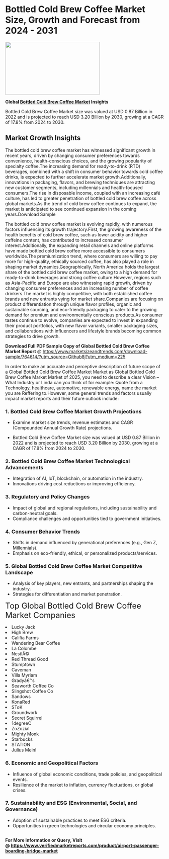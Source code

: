 <H1>Bottled Cold Brew Coffee Market Size, Growth and Forecast from 2024 - 2031</H1><img class="aligncenter size-medium wp-image-584254" src="https://thirdeyenews.in/wp-content/uploads/2024/09/Global-Market-Research-300x168.jpeg" alt="" width="300" height="168" /><p><strong>Global&nbsp;<a href="https://www.marketsizeandtrends.com/download-sample/764614/?utm_source=Github8j?utm_medium=225">Bottled Cold Brew Coffee Market</a> Insights</strong></p><p>Bottled Cold Brew Coffee Market size was valued at USD 0.87 Billion in 2022 and is projected to reach USD 3.20 Billion by 2030, growing at a CAGR of 17.8% from 2024 to 2030.</p><p><h2>Market Growth Insights</h2> <p>The bottled cold brew coffee market has witnessed significant growth in recent years, driven by changing consumer preferences towards convenience, health-conscious choices, and the growing popularity of specialty coffee.The increasing demand for ready-to-drink (RTD) beverages, combined with a shift in consumer behavior towards cold coffee drinks, is expected to further accelerate market growth.Additionally, innovations in packaging, flavors, and brewing techniques are attracting new customer segments, including millennials and health-focused consumers.The rise in disposable income, coupled with an increasing café culture, has led to greater penetration of bottled cold brew coffee across global markets.As the trend of cold brew coffee continues to expand, the market is anticipated to see continued expansion in the coming years.Download Sample </p> <p>The bottled cold brew coffee market is evolving rapidly, with numerous factors influencing its growth trajectory.First, the growing awareness of the health benefits of cold brew coffee, such as lower acidity and higher caffeine content, has contributed to increased consumer interest.Additionally, the expanding retail channels and online platforms have made bottled cold brew coffee more accessible to consumers worldwide.The premiumization trend, where consumers are willing to pay more for high-quality, ethically sourced coffee, has also played a role in shaping market dynamics.Geographically, North America holds the largest share of the bottled cold brew coffee market, owing to a high demand for ready-to-drink beverages and strong coffee culture.However, regions such as Asia-Pacific and Europe are also witnessing rapid growth, driven by changing consumer preferences and an increasing number of coffee drinkers.The market is highly competitive, with both established coffee brands and new entrants vying for market share.Companies are focusing on product differentiation through unique flavor profiles, organic and sustainable sourcing, and eco-friendly packaging to cater to the growing demand for premium and environmentally conscious products.As consumer tastes continue to evolve, companies are expected to invest in expanding their product portfolios, with new flavor variants, smaller packaging sizes, and collaborations with influencers and lifestyle brands becoming common strategies to drive growth.</p><p><span class=""><strong>Download Full PDF Sample Copy of Global Bottled Cold Brew Coffee Market Report</strong> @ <a href="https://www.marketsizeandtrends.com/download-sample/764614/?utm_source=Github8j?utm_medium=225" target="_blank">https://www.marketsizeandtrends.com/download-sample/764614/?utm_source=Github8j?utm_medium=225</a></span></p><p>In order to make an accurate and perceptive description of future scope of a Global&nbsp;Bottled Cold Brew Coffee Market Market as Global&nbsp;Bottled Cold Brew Coffee Market Market of 2025, you need to describe a clear Vision &ndash; What Industry or Linda can you think of for example: Quote from a Technology, healthcare, automotive, renewable energy, name the market you are Reffering to.However, some general trends and factors usually impact market reports and their future outlook include:</p><h3>1.&nbsp;<strong>Bottled Cold Brew Coffee Market Growth Projections</strong></h3><ul><li>Examine market size trends, revenue estimates and CAGR (Compounded Annual Growth Rate) projections.</li><li><p>Bottled Cold Brew Coffee Market size was valued at USD 0.87 Billion in 2022 and is projected to reach USD 3.20 Billion by 2030, growing at a CAGR of 17.8% from 2024 to 2030.</p></li></ul><h3>2.&nbsp;<strong>Bottled Cold Brew Coffee Market Technological Advancements</strong></h3><ul><li>Integration of AI, IoT, blockchain, or automation in the industry.</li><li>Innovations driving cost reductions or improving efficiency.</li></ul><h3>3.&nbsp;<strong>Regulatory and Policy Changes</strong></h3><ul><li>Impact of global and regional regulations, including sustainability and carbon-neutral goals.</li><li>Compliance challenges and opportunities tied to government initiatives.</li></ul><h3>4.&nbsp;<strong>Consumer Behavior Trends</strong></h3><ul><li>Shifts in demand influenced by generational preferences (e.g., Gen Z, Millennials).</li><li>Emphasis on eco-friendly, ethical, or personalized products/services.</li></ul><h3>5.&nbsp;<strong>Global Bottled Cold Brew Coffee Market Competitive Landscape</strong></h3><ul><li>Analysis of key players, new entrants, and partnerships shaping the industry.</li><li>Strategies for differentiation and market penetration.</li></ul><p data-pm-slice="1 1 []"><span style="color: inherit; font-family: inherit; font-size: 25px;">Top Global Bottled Cold Brew Coffee Market Companies</span></p><div class="" data-test-id=""><p><li>Lucky Jack</li><li> High Brew</li><li> Califia Farms</li><li> Wandering Bear Coffee</li><li> La Colombe</li><li> NestlÃ©</li><li> Red Thread Good</li><li> Stumptown</li><li> Caveman</li><li> Villa Myriam</li><li> Gradyâ€™s</li><li> Seaworth Coffee Co</li><li> Slingshot Coffee Co</li><li> Sandows</li><li> KonaRed</li><li> SToK</li><li> Groundwork</li><li> Secret Squirrel</li><li> 1degreeC</li><li> ZoZozial</li><li> Mighty Monk</li><li> Starbucks</li><li> STATION</li><li> Julius Meinl</li></p></div><h3>6.&nbsp;<strong>Economic and Geopolitical Factors</strong></h3><ul><li>Influence of global economic conditions, trade policies, and geopolitical events.</li><li>Resilience of the market to inflation, currency fluctuations, or global crises.</li></ul><h3>7.&nbsp;<strong>Sustainability and ESG (Environmental, Social, and Governance)</strong></h3><ul><li>Adoption of sustainable practices to meet ESG criteria.</li><li>Opportunities in green technologies and circular economy principles.</li></ul><h2><strong style="font-size: 14px;">For More Information or Query, Visit @&nbsp;</strong><a style="background-color: #ffffff; font-size: 14px;" href="https://www.marketsizeandtrends.com/report/bottled-cold-brew-coffee-market/" target="_blank">https://www.verifiedmarketreports.com/product/airport-passenger-boarding-bridge-market</a></h2>